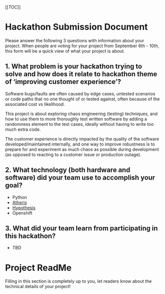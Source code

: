 [[_TOC_]]
# Hackathon Submission Document

Please answer the following 3 questions with information about your project. When people are voting for your project from September 6th - 10th, this form will be a quick view of what your project is about.

## 1. What problem is your hackathon trying to solve and how does it relate to hackathon theme of ‘improving customer experience’?

Software bugs/faults are often caused by edge cases, untested scenarios or code paths that no one thought of or tested against, often because of the associated cost vs likelihood.

This project is about exploring chaos engineering (testing) techniques, and how to use them to more thoroughly test written software by adding a randomness element to the test cases, ideally without having to write too much extra code.

The customer experience is directly impacted by the quality of the software developed/maintained internally, and one way to improve robustness is to prepare for and experiment as much chaos as possible during development (as opposed to reacting to a customer issue or production outage).  


## 2. What technology (both hardware and software) did your team use to accomplish your goal?

- Python
- [Atheris](https://github.com/google/atheris)
- [Hypothesis](https://hypothesis.readthedocs.io/)
- Openshift




## 3. What did your team learn from participating in this hackathon?

- TBD



# Project ReadMe
Filling in this section is completely up to you, let readers know about the technical details of your project!

